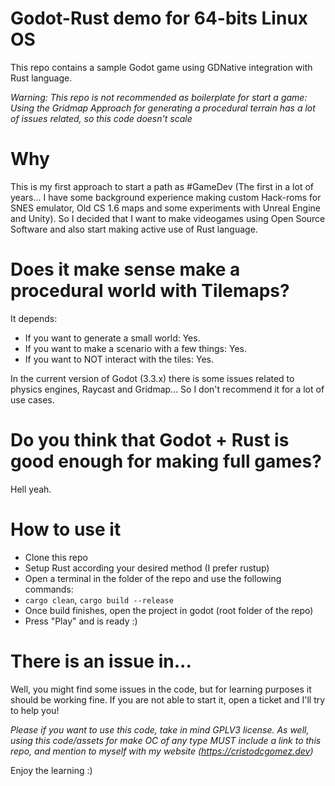 Godot-Rust demo for 64-bits Linux OS
===

This repo contains a sample Godot game using GDNative integration with Rust language.

*Warning: This repo is not recommended as boilerplate for start a game: Using the Gridmap Approach for generating a procedural terrain has a lot of issues related, so this code doesn't scale*

# Why

This is my first approach to start a path as #GameDev (The first in a lot of years... I have some background experience making custom Hack-roms for SNES emulator, Old CS 1.6 maps and some experiments with Unreal Engine and Unity). So I decided that I want to make videogames using Open Source Software and also start making active use of Rust language.

# Does it make sense make a procedural world with Tilemaps?

It depends:
- If you want to generate a small world: Yes.
- If you want to make a scenario with a few things: Yes.
- If you want to NOT interact with the tiles: Yes.

In the current version of Godot (3.3.x) there is some issues related to physics engines, Raycast and Gridmap... So I don't recommend it for a lot of use cases.

# Do you think that Godot + Rust is good enough for making full games?

Hell yeah.

# How to use it
- Clone this repo
- Setup Rust according your desired method (I prefer rustup)
- Open a terminal in the folder of the repo and use the following commands:
- `cargo clean`, `cargo build --release`
- Once build finishes, open the project in godot (root folder of the repo)
- Press "Play" and is ready :)

# There is an issue in...

Well, you might find some issues in the code, but for learning purposes it should be working fine. If you are not able to start it, open a ticket and I'll try to help you!


_Please if you want to use this code, take in mind GPLV3 license. As well, using this code/assets for make OC of any type MUST include a link to this repo, and mention to myself with my website (https://cristodcgomez.dev)_

Enjoy the learning :)

